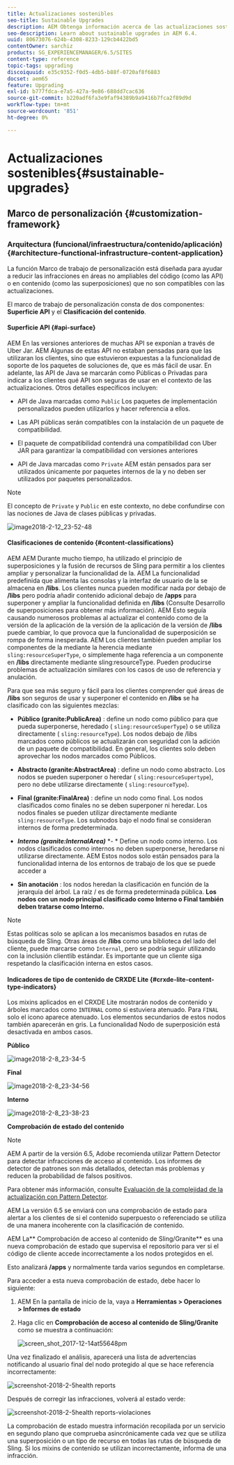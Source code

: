 ```yaml
---
title: Actualizaciones sostenibles
seo-title: Sustainable Upgrades
description: AEM Obtenga información acerca de las actualizaciones sostenibles en la versión 6.4 de.
seo-description: Learn about sustainable upgrades in AEM 6.4.
uuid: 80673076-624b-4308-8233-129cb4422bd5
contentOwner: sarchiz
products: SG_EXPERIENCEMANAGER/6.5/SITES
content-type: reference
topic-tags: upgrading
discoiquuid: e35c9352-f0d5-4db5-b88f-0720af8f6883
docset: aem65
feature: Upgrading
exl-id: b777fdca-e7a5-427a-9e86-688dd7cac636
source-git-commit: b220adf6fa3e9faf94389b9a9416b7fca2f89d9d
workflow-type: tm+mt
source-wordcount: '851'
ht-degree: 0%

---
```


# Actualizaciones sostenibles{#sustainable-upgrades}

## Marco de personalización {#customization-framework}

### Arquitectura (funcional/infraestructura/contenido/aplicación)  {#architecture-functional-infrastructure-content-application}

La función Marco de trabajo de personalización está diseñada para ayudar a reducir las infracciones en áreas no ampliables del código (como las API) o en contenido (como las superposiciones) que no son compatibles con las actualizaciones.

El marco de trabajo de personalización consta de dos componentes: **Superficie API** y el **Clasificación del contenido**.

#### Superficie API {#api-surface}

AEM En las versiones anteriores de muchas API se exponían a través de Uber Jar. AEM Algunas de estas API no estaban pensadas para que las utilizaran los clientes, sino que estuvieron expuestas a la funcionalidad de soporte de los paquetes de soluciones de, que es más fácil de usar. En adelante, las API de Java se marcarán como Públicas o Privadas para indicar a los clientes qué API son seguras de usar en el contexto de las actualizaciones. Otros detalles específicos incluyen:

* API de Java marcadas como `Public` Los paquetes de implementación personalizados pueden utilizarlos y hacer referencia a ellos.

* Las API públicas serán compatibles con la instalación de un paquete de compatibilidad.
* El paquete de compatibilidad contendrá una compatibilidad con Uber JAR para garantizar la compatibilidad con versiones anteriores
* API de Java marcadas como `Private` AEM están pensados para ser utilizados únicamente por paquetes internos de la y no deben ser utilizados por paquetes personalizados.

>[!NOTE]
>
>El concepto de `Private` y `Public` en este contexto, no debe confundirse con las nociones de Java de clases públicas y privadas.

![image2018-2-12_23-52-48](assets/image2018-2-12_23-52-48.png)

#### Clasificaciones de contenido {#content-classifications}

AEM AEM Durante mucho tiempo, ha utilizado el principio de superposiciones y la fusión de recursos de Sling para permitir a los clientes ampliar y personalizar la funcionalidad de la. AEM La funcionalidad predefinida que alimenta las consolas y la interfaz de usuario de la se almacena en **/libs**. Los clientes nunca pueden modificar nada por debajo de **/libs** pero podría añadir contenido adicional debajo de **/apps** para superponer y ampliar la funcionalidad definida en **/libs** (Consulte Desarrollo de superposiciones para obtener más información). AEM Esto seguía causando numerosos problemas al actualizar el contenido como de la versión de la aplicación de la versión de la aplicación de la versión de **/libs** puede cambiar, lo que provoca que la funcionalidad de superposición se rompa de forma inesperada. AEM Los clientes también pueden ampliar los componentes de la mediante la herencia mediante `sling:resourceSuperType`, o simplemente haga referencia a un componente en **/libs** directamente mediante sling:resourceType. Pueden producirse problemas de actualización similares con los casos de uso de referencia y anulación.

Para que sea más seguro y fácil para los clientes comprender qué áreas de **/libs** son seguros de usar y superponer el contenido en **/libs** se ha clasificado con las siguientes mezclas:

* **Público (granite:PublicArea)** : define un nodo como público para que pueda superponerse, heredado ( `sling:resourceSuperType`) o se utiliza directamente ( `sling:resourceType`). Los nodos debajo de /libs marcados como públicos se actualizarán con seguridad con la adición de un paquete de compatibilidad. En general, los clientes solo deben aprovechar los nodos marcados como Públicos.

* **Abstracto (granite:AbstractArea)** : define un nodo como abstracto. Los nodos se pueden superponer o heredar ( `sling:resourceSupertype`), pero no debe utilizarse directamente ( `sling:resourceType`).

* **Final (granite:FinalArea)** : define un nodo como final. Los nodos clasificados como finales no se deben superponer ni heredar. Los nodos finales se pueden utilizar directamente mediante `sling:resourceType`. Los subnodos bajo el nodo final se consideran internos de forma predeterminada.

* ***Interno (granite:InternalArea)*** *- * Define un nodo como interno. Los nodos clasificados como internos no deben superponerse, heredarse ni utilizarse directamente. AEM Estos nodos solo están pensados para la funcionalidad interna de los entornos de trabajo de los que se puede acceder a

* **Sin anotación** : los nodos heredan la clasificación en función de la jerarquía del árbol. La raíz / es de forma predeterminada pública. **Los nodos con un nodo principal clasificado como Interno o Final también deben tratarse como Interno.**

>[!NOTE]
>
>Estas políticas solo se aplican a los mecanismos basados en rutas de búsqueda de Sling. Otras áreas de **/libs** como una biblioteca del lado del cliente, puede marcarse como `Internal`, pero se podría seguir utilizando con la inclusión clientlib estándar. Es importante que un cliente siga respetando la clasificación interna en estos casos.

#### Indicadores de tipo de contenido de CRXDE Lite {#crxde-lite-content-type-indicators}

Los mixins aplicados en el CRXDE Lite mostrarán nodos de contenido y árboles marcados como `INTERNAL` como si estuviera atenuado. Para `FINAL` solo el icono aparece atenuado. Los elementos secundarios de estos nodos también aparecerán en gris. La funcionalidad Nodo de superposición está desactivada en ambos casos.

**Público**

![image2018-2-8_23-34-5](assets/image2018-2-8_23-34-5.png)

**Final**

![image2018-2-8_23-34-56](assets/image2018-2-8_23-34-56.png)

**Interno**

![image2018-2-8_23-38-23](assets/image2018-2-8_23-38-23.png)

**Comprobación de estado del contenido**

>[!NOTE]
>
>AEM A partir de la versión 6.5, Adobe recomienda utilizar Pattern Detector para detectar infracciones de acceso al contenido. Los informes de detector de patrones son más detallados, detectan más problemas y reducen la probabilidad de falsos positivos.
>
>Para obtener más información, consulte [Evaluación de la complejidad de la actualización con Pattern Detector](/help/sites-deploying/pattern-detector.md).

AEM La versión 6.5 se enviará con una comprobación de estado para alertar a los clientes de si el contenido superpuesto o referenciado se utiliza de una manera incoherente con la clasificación de contenido.

AEM La** Comprobación de acceso al contenido de Sling/Granite** es una nueva comprobación de estado que supervisa el repositorio para ver si el código de cliente accede incorrectamente a los nodos protegidos en el.

Esto analizará **/apps** y normalmente tarda varios segundos en completarse.

Para acceder a esta nueva comprobación de estado, debe hacer lo siguiente:

1. AEM En la pantalla de inicio de la, vaya a **Herramientas > Operaciones > Informes de estado**
1. Haga clic en **Comprobación de acceso al contenido de Sling/Granite** como se muestra a continuación:

   ![screen_shot_2017-12-14at55648pm](assets/screen_shot_2017-12-14at55648pm.png)

Una vez finalizado el análisis, aparecerá una lista de advertencias notificando al usuario final del nodo protegido al que se hace referencia incorrectamente:

![screenshot-2018-2-5health reports](assets/screenshot-2018-2-5healthreports.png)

Después de corregir las infracciones, volverá al estado verde:

![screenshot-2018-2-5health reports-violaciones](assets/screenshot-2018-2-5healthreports-violations.png)

La comprobación de estado muestra información recopilada por un servicio en segundo plano que comprueba asincrónicamente cada vez que se utiliza una superposición o un tipo de recurso en todas las rutas de búsqueda de Sling. Si los mixins de contenido se utilizan incorrectamente, informa de una infracción.
